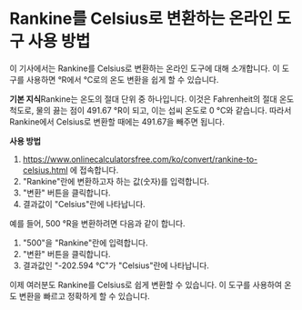 Rankine를 Celsius로 변환하는 온라인 도구 사용 방법
===================================

이 기사에서는 Rankine를 Celsius로 변환하는 온라인 도구에 대해 소개합니다. 이 도구를 사용하면 °R에서 °C로의 온도 변환을 쉽게 할 수 있습니다.

**기본 지식**Rankine는 온도의 절대 단위 중 하나입니다. 이것은 Fahrenheit의 절대 온도 척도로, 물의 끓는 점이 491.67 °R이 되고, 이는 섭씨 온도로 0 °C와 같습니다. 따라서 Rankine에서 Celsius로 변환할 때에는 491.67을 빼주면 됩니다.

**사용 방법**

1. <https://www.onlinecalculatorsfree.com/ko/convert/rankine-to-celsius.html> 에 접속합니다.
2. "Rankine"란에 변환하고자 하는 값(숫자)를 입력합니다.
3. "변환" 버튼을 클릭합니다.
4. 결과값이 "Celsius"란에 나타납니다.

예를 들어, 500 °R을 변환하려면 다음과 같이 합니다.

1. "500"을 "Rankine"란에 입력합니다.
2. "변환" 버튼을 클릭합니다.
3. 결과값인 "-202.594 °C"가 "Celsius"란에 나타납니다.

이제 여러분도 Rankine를 Celsius로 쉽게 변환할 수 있습니다. 이 도구를 사용하여 온도 변환을 빠르고 정확하게 할 수 있습니다.